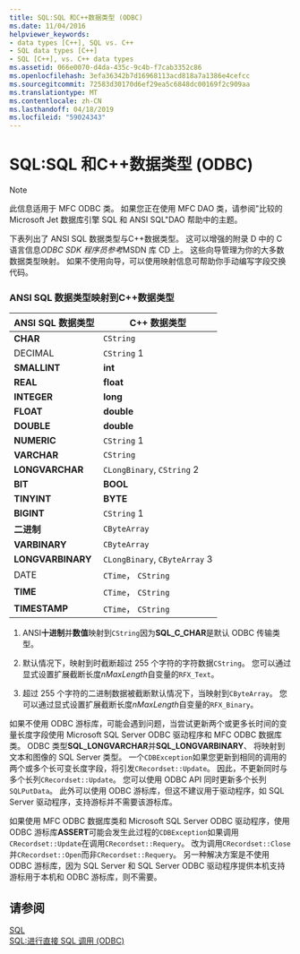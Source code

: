 ```yaml
---
title: SQL:SQL 和C++数据类型 (ODBC)
ms.date: 11/04/2016
helpviewer_keywords:
- data types [C++], SQL vs. C++
- SQL data types [C++]
- SQL [C++], vs. C++ data types
ms.assetid: 066e0070-d4da-435c-9c4b-f7cab3352c86
ms.openlocfilehash: 3efa36342b7d16968113acd818a7a1386e4cefcc
ms.sourcegitcommit: 72583d30170d6ef29ea5c6848dc00169f2c909aa
ms.translationtype: MT
ms.contentlocale: zh-CN
ms.lasthandoff: 04/18/2019
ms.locfileid: "59024343"
---
```

# <a name="sql-sql-and-c-data-types-odbc"></a>SQL:SQL 和C++数据类型 (ODBC)

> [!NOTE]
>  此信息适用于 MFC ODBC 类。 如果您正在使用 MFC DAO 类，请参阅"比较的 Microsoft Jet 数据库引擎 SQL 和 ANSI SQL"DAO 帮助中的主题。

下表列出了 ANSI SQL 数据类型与C++数据类型。 这可以增强的附录 D 中的 C 语言信息*ODBC SDK* *程序员参考*MSDN 库 CD 上。 这些向导管理为你的大多数数据类型映射。 如果不使用向导，可以使用映射信息可帮助你手动编写字段交换代码。

### <a name="ansi-sql-data-types-mapped-to-c-data-types"></a>ANSI SQL 数据类型映射到C++数据类型

|ANSI SQL 数据类型|C++ 数据类型|
|------------------------|---------------------|
|**CHAR**|`CString`|
|DECIMAL|`CString` 1|
|**SMALLINT**|**int**|
|**REAL**|**float**|
|**INTEGER**|**long**|
|**FLOAT**|**double**|
|**DOUBLE**|**double**|
|**NUMERIC**|`CString` 1|
|**VARCHAR**|`CString`|
|**LONGVARCHAR**|`CLongBinary`, `CString` 2|
|**BIT**|**BOOL**|
|**TINYINT**|**BYTE**|
|**BIGINT**|`CString` 1|
|**二进制**|`CByteArray`|
|**VARBINARY**|`CByteArray`|
|**LONGVARBINARY**|`CLongBinary`, `CByteArray` 3|
|DATE|`CTime`， `CString`|
|**TIME**|`CTime`， `CString`|
|**TIMESTAMP**|`CTime`， `CString`|

1. ANSI**十进制**并**数值**映射到`CString`因为**SQL_C_CHAR**是默认 ODBC 传输类型。

2. 默认情况下，映射到时截断超过 255 个字符的字符数据`CString`。 您可以通过显式设置扩展截断长度*nMaxLength*自变量的`RFX_Text`。

3. 超过 255 个字符的二进制数据被截断默认情况下，当映射到`CByteArray`。 您可以通过显式设置扩展截断长度*nMaxLength*自变量的`RFX_Binary`。

如果不使用 ODBC 游标库，可能会遇到问题，当尝试更新两个或更多长时间的变量长度字段使用 Microsoft SQL Server ODBC 驱动程序和 MFC ODBC 数据库类。 ODBC 类型**SQL_LONGVARCHAR**并**SQL_LONGVARBINARY**、 将映射到文本和图像的 SQL Server 类型。 一个`CDBException`如果您更新到相同的调用的两个或多个长可变长度字段，将引发`CRecordset::Update`。 因此，不更新同时与多个长列`CRecordset::Update`。 您可以使用 ODBC API 同时更新多个长列`SQLPutData`。 此外可以使用 ODBC 游标库，但这不建议用于驱动程序，如 SQL Server 驱动程序，支持游标并不需要该游标库。

如果使用 MFC ODBC 数据库类和 Microsoft SQL Server ODBC 驱动程序，使用 ODBC 游标库**ASSERT**可能会发生此过程的`CDBException`如果调用`CRecordset::Update`在调用`CRecordset::Requery`。 改为调用`CRecordset::Close`并`CRecordset::Open`而非`CRecordset::Requery`。 另一种解决方案是不使用 ODBC 游标库，因为 SQL Server 和 SQL Server ODBC 驱动程序提供本机支持游标用于本机和 ODBC 游标库，则不需要。

## <a name="see-also"></a>请参阅

[SQL](../../data/odbc/sql.md)<br/>
[SQL:进行直接 SQL 调用 (ODBC)](../../data/odbc/sql-making-direct-sql-calls-odbc.md)